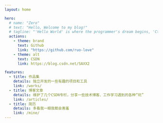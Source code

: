 ```yaml
---
layout: home

hero:
  # name: "Zero"
  # text: "Hello, Welcome to my blog!"
  # tagline: "'Hello World' is where the programmer's dream begins, 'Ctrl + C, Ctrl + V' is the dream transmission!"
  actions:
    - theme: brand
      text: Github
      link: "https://github.com/ruo-love"
    - theme: alt
      text: CSDN
      link: https://blog.csdn.net/SAXX2

features:
  - title: 作品集
    details: 独立开发的一些有趣的项目和工具
    link: /works/
  - title: 博客文章
    details: 维护了几个CSDN专栏，分享一些技术博客、工作学习遇到的各种“坑”
    link: /articles/
  - title: 简历
    details: 多看我一眼我都会害羞
    link: /mine/
---
```


<script setup>
import { ref, onMounted, watch } from "vue";
import useThreeModel from "./useThreeModel.js";
import { useData } from "vitepress";
const { isDark } = useData();
const { startRenderThreeD } = useThreeModel();
onMounted(()=>{
  const sceneRef=document.getElementById('sceneRef')
  const { action,playAnimation }=startRenderThreeD(sceneRef, isDark);
})

</script>
